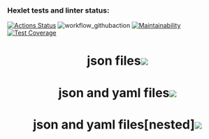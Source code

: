 ### Hexlet tests and linter status:
[![Actions Status](https://github.com/EugeneAnisimov97/python-project-50/actions/workflows/hexlet-check.yml/badge.svg)](https://github.com/EugeneAnisimov97/python-project-50/actions)
![workflow_githubaction](https://github.com/EugeneAnisimov97/python-project-50/actions/workflows/pyci.yml/badge.svg)
[![Maintainability](https://api.codeclimate.com/v1/badges/d93bf3deddd1242b6582/maintainability)](https://codeclimate.com/github/EugeneAnisimov97/python-project-50/maintainability)
[![Test Coverage](https://api.codeclimate.com/v1/badges/d93bf3deddd1242b6582/test_coverage)](https://codeclimate.com/github/EugeneAnisimov97/python-project-50/test_coverage)


<h1 align="center">json files<a href="https://asciinema.org/a/bE1Zmob3XZwA2MRss7h2wYftE" target="_blank"><img src="https://asciinema.org/a/bE1Zmob3XZwA2MRss7h2wYftE.svg" /></a></h1>

<h1 align="center">json and yaml files<a href="https://asciinema.org/a/ugsYDZs6O60dxiHunkqSvow8s" target="_blank"><img src="https://asciinema.org/a/ugsYDZs6O60dxiHunkqSvow8s.svg" /></a></h1>

<h1 align="center">json and yaml files[nested]<a href="https://asciinema.org/a/45yB9Ewj4k0DCbvwqZ34lNphi" target="_blank"><img src="https://asciinema.org/a/45yB9Ewj4k0DCbvwqZ34lNphi.svg" /></a></h1>